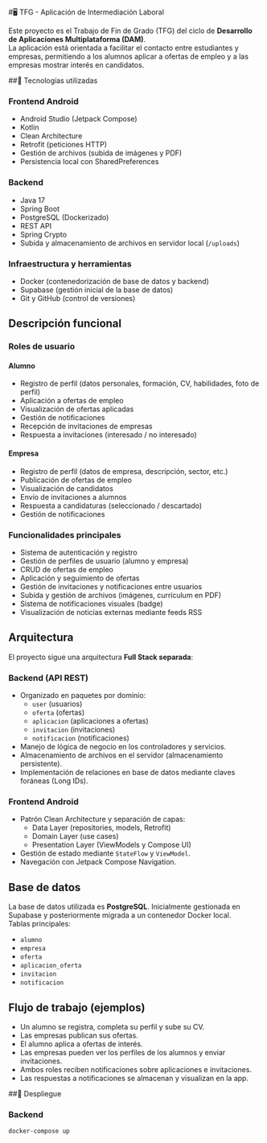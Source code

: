 
#🖥️ TFG - Aplicación de Intermediación Laboral

Este proyecto es el Trabajo de Fin de Grado (TFG) del ciclo de **Desarrollo de Aplicaciones Multiplataforma (DAM)**.  
La aplicación está orientada a facilitar el contacto entre estudiantes y empresas, permitiendo a los alumnos aplicar a ofertas de empleo y a las empresas mostrar interés en candidatos.

##🚀 Tecnologías utilizadas

### Frontend Android

- Android Studio (Jetpack Compose)
- Kotlin
- Clean Architecture
- Retrofit (peticiones HTTP)
- Gestión de archivos (subida de imágenes y PDF)
- Persistencia local con SharedPreferences

### Backend

- Java 17
- Spring Boot
- PostgreSQL (Dockerizado)
- REST API
- Spring Crypto
- Subida y almacenamiento de archivos en servidor local (`/uploads`)

### Infraestructura y herramientas

- Docker (contenedorización de base de datos y backend)
- Supabase (gestión inicial de la base de datos)
- Git y GitHub (control de versiones)

## Descripción funcional

### Roles de usuario

#### Alumno
- Registro de perfil (datos personales, formación, CV, habilidades, foto de perfil)
- Aplicación a ofertas de empleo
- Visualización de ofertas aplicadas
- Gestión de notificaciones
- Recepción de invitaciones de empresas
- Respuesta a invitaciones (interesado / no interesado)

#### Empresa
- Registro de perfil (datos de empresa, descripción, sector, etc.)
- Publicación de ofertas de empleo
- Visualización de candidatos
- Envío de invitaciones a alumnos
- Respuesta a candidaturas (seleccionado / descartado)
- Gestión de notificaciones

### Funcionalidades principales

- Sistema de autenticación y registro
- Gestión de perfiles de usuario (alumno y empresa)
- CRUD de ofertas de empleo
- Aplicación y seguimiento de ofertas
- Gestión de invitaciones y notificaciones entre usuarios
- Subida y gestión de archivos (imágenes, currículum en PDF)
- Sistema de notificaciones visuales (badge)
- Visualización de noticias externas mediante feeds RSS

## Arquitectura

El proyecto sigue una arquitectura **Full Stack separada**:

### Backend (API REST)

- Organizado en paquetes por dominio:
  - `user` (usuarios)
  - `oferta` (ofertas)
  - `aplicacion` (aplicaciones a ofertas)
  - `invitacion` (invitaciones)
  - `notificacion` (notificaciones)
- Manejo de lógica de negocio en los controladores y servicios.
- Almacenamiento de archivos en el servidor (almacenamiento persistente).
- Implementación de relaciones en base de datos mediante claves foráneas (Long IDs).

### Frontend Android

- Patrón Clean Architecture y separación de capas:
  - Data Layer (repositories, models, Retrofit)
  - Domain Layer (use cases)
  - Presentation Layer (ViewModels y Compose UI)
- Gestión de estado mediante `StateFlow` y `ViewModel`.
- Navegación con Jetpack Compose Navigation.

## Base de datos

La base de datos utilizada es **PostgreSQL**. Inicialmente gestionada en Supabase y posteriormente migrada a un contenedor Docker local.  
Tablas principales:

- `alumno`
- `empresa`
- `oferta`
- `aplicacion_oferta`
- `invitacion`
- `notificacion`

## Flujo de trabajo (ejemplos)

- Un alumno se registra, completa su perfil y sube su CV.
- Las empresas publican sus ofertas.
- El alumno aplica a ofertas de interés.
- Las empresas pueden ver los perfiles de los alumnos y enviar invitaciones.
- Ambos roles reciben notificaciones sobre aplicaciones e invitaciones.
- Las respuestas a notificaciones se almacenan y visualizan en la app.

##🚀 Despliegue

### Backend

```bash
docker-compose up
